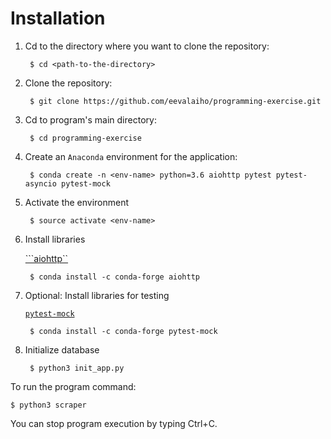 # Installation

1. Cd to the directory where you want to clone the repository:

        $ cd <path-to-the-directory>
1. Clone the repository:

        $ git clone https://github.com/eevalaiho/programming-exercise.git
1. Cd to program's main directory:

        $ cd programming-exercise
1. Create an ```Anaconda``` environment for the application:

        $ conda create -n <env-name> python=3.6 aiohttp pytest pytest-asyncio pytest-mock
1. Activate the environment

        $ source activate <env-name>     
1. Install libraries 

    [```aiohttp``](https://anaconda.org/conda-forge/aiohttp)
    
        $ conda install -c conda-forge aiohttp
1. Optional: Install libraries for testing

    [```pytest-mock```](https://anaconda.org/conda-forge/pytest-mock)
    
        $ conda install -c conda-forge pytest-mock
1. Initialize database

        $ python3 init_app.py
        
To run the program command:

    $ python3 scraper
You can stop program execution by typing Ctrl+C.
